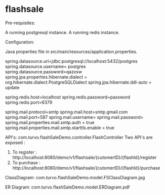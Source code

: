 # flashsale

Pre-requisites:

A running postgresql instance.
A running redis instance.

Configuration:

Java properties file in src/main/resources/application.properties.

spring.datasource.url=jdbc:postgresql://localhost:5432/postgres
spring.datasource.username= postgres
spring.datasource.password=qazxsw
spring.jpa.properties.hibernate.dialect = org.hibernate.dialect.PostgreSQLDialect
spring.jpa.hibernate.ddl-auto = update

spring.redis.host=localhost
spring.redis.password=password
spring.redis.port=6379

spring.mail.protocol=smtp
spring.mail.host=smtp.gmail.com
spring.mail.port=587
spring.mail.username=
spring.mail.password=
spring.mail.properties.mail.smtp.auth = true
spring.mail.properties.mail.smtp.starttls.enable = true

API's: com.turvo.flashSaleDemo.controller.FlashController 
Two API's are exposed :
1. To register  : http://localhost:8080/demo/v1/flashsale/{cutomerID}/{flashId}/register
2. To purchase : http://localhost:8080/demo/v1/flashsale/{cutomerID}/{flashId}/purchase



ClassDiagram: com.turvo.flashSaleDemo.model.FSClassDiagram.jpg

ER Diagram: com.turvo.flashSaleDemo.model.ERDiagram.pdf

